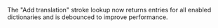 The "Add translation" stroke lookup now returns entries for all enabled dictionaries and is debounced to improve performance.
